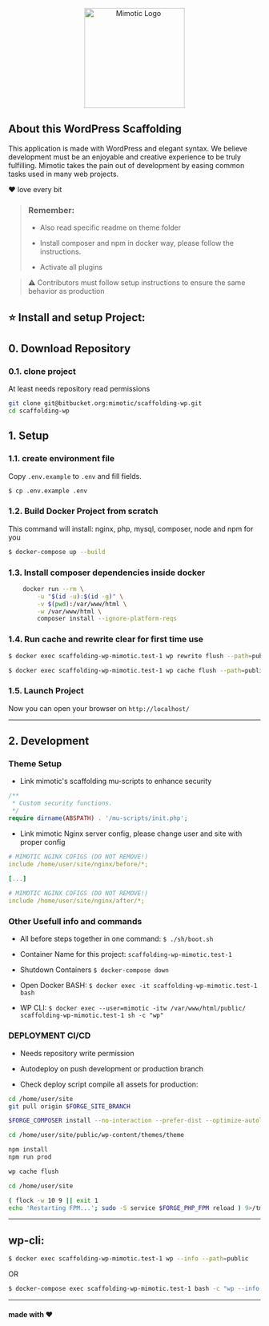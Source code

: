 <p align="center"><a href="https://mimotic.com" target="_blank"><img src="https://mimotic.com/wp-content/themes/mimotic/assets/img/logo.svg" width="200" alt="Mimotic Logo"></a></p>


## About this WordPress Scaffolding 

This application is made with WordPress and elegant syntax. We believe development must be an enjoyable and creative experience to be truly fulfilling. Mimotic takes the pain out of development by easing common tasks used in many web projects.

❤️ love every bit

> ### Remember:
> - Also read specific readme on theme folder
> 
> - Install composer and npm in docker way, please follow the instructions.
> 
> - Activate all plugins

> ⚠️ Contributors must follow setup instructions to ensure the same behavior as production

## ⭐ Install and setup Project:

## 0. Download Repository
### 0.1. clone project
At least needs repository read permissions
```bash
git clone git@bitbucket.org:mimotic/scaffolding-wp.git
cd scaffolding-wp
```
## 1. Setup 
### 1.1. create environment file
Copy `.env.example` to `.env` and fill fields.
```bash
$ cp .env.example .env
```

### 1.2. Build Docker Project from scratch
This command will install: nginx, php, mysql, composer, node and npm for you 
```bash
$ docker-compose up --build
```

### 1.3. Install composer dependencies inside docker

```bash
    docker run --rm \
        -u "$(id -u):$(id -g)" \
        -v $(pwd):/var/www/html \
        -w /var/www/html \
        composer install --ignore-platform-reqs
```

### 1.4. Run cache and rewrite clear for first time use
```bash
$ docker exec scaffolding-wp-mimotic.test-1 wp rewrite flush --path=public
```
```bash
$ docker exec scaffolding-wp-mimotic.test-1 wp cache flush --path=public
```

### 1.5. Launch Project
Now you can open your browser on ```http://localhost/```

---

## 2. Development
### Theme Setup

- Link mimotic's scaffolding mu-scripts to enhance security

```php
/**
 * Custom security functions.
 */
require dirname(ABSPATH) . '/mu-scripts/init.php';
```

- Link mimotic Nginx server config, please change user and site with proper config

```yml
# MIMOTIC NGINX COFIGS (DO NOT REMOVE!)
include /home/user/site/nginx/before/*;

[...]
  
# MIMOTIC NGINX COFIGS (DO NOT REMOVE!)
include /home/user/site/nginx/after/*;
```

### Other Usefull info and commands

- All before steps together in one command:
  `$ ./sh/boot.sh`

- Container Name for this project:
`scaffolding-wp-mimotic.test-1`

- Shutdown Containers
`$ docker-compose down`

- Open Docker BASH:
`$ docker exec -it scaffolding-wp-mimotic.test-1 bash`
- WP CLI:
`$ docker exec --user=mimotic -itw /var/www/html/public/ scaffolding-wp-mimotic.test-1 sh -c "wp"`

### DEPLOYMENT CI/CD
- Needs repository write permission

- Autodeploy on push development or production branch

- Check deploy script compile all assets for production:

```bash
cd /home/user/site
git pull origin $FORGE_SITE_BRANCH

$FORGE_COMPOSER install --no-interaction --prefer-dist --optimize-autoloader

cd /home/user/site/public/wp-content/themes/theme

npm install
npm run prod

wp cache flush

cd /home/user/site

( flock -w 10 9 || exit 1
echo 'Restarting FPM...'; sudo -S service $FORGE_PHP_FPM reload ) 9>/tmp/fpmlock

```

---

## wp-cli:

```bash
$ docker exec scaffolding-wp-mimotic.test-1 wp --info --path=public
```
OR
```bash
$ docker-compose exec scaffolding-wp-mimotic.test-1 bash -c "wp --info --path=public"
```

---

#### made with ❤ ️

